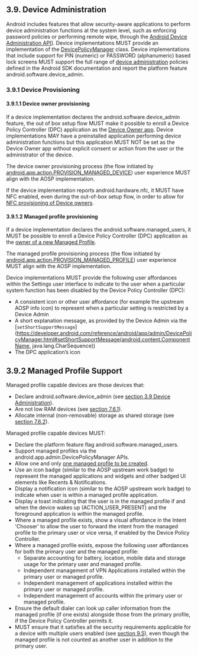 ## 3.9\. Device Administration

Android includes features that allow security-aware applications to perform
device administration functions at the system level, such as enforcing password
policies or performing remote wipe, through the
[Android Device Administration API](http://developer.android.com/guide/topics/admin/device-admin.html)].
Device implementations MUST provide an implementation of the
[DevicePolicyManager](http://developer.android.com/reference/android/app/admin/DevicePolicyManager.html)
class. Device implementations that include support for PIN (numeric) or PASSWORD
(alphanumeric) based lock screens MUST support the full range of
[device administration](http://developer.android.com/guide/topics/admin/device-admin.html)
policies defined in the Android SDK documentation and report the platform
feature android.software.device_admin.

### 3.9.1 Device Provisioning

#### 3.9.1.1 Device owner provisioning

If a device implementation declares the android.software.device_admin feature,
the out of box setup flow MUST make it possible to enroll a Device Policy
Controller (DPC) application as the
[Device Owner app](http://developer.android.com/reference/android/app/admin/DevicePolicyManager.html#isDeviceOwnerApp(java.lang.String)).
Device implementations MAY have a preinstalled application performing device
administration functions but this application MUST NOT be set as the Device
Owner app without explicit consent or action from the user or the administrator
of the device.

The device owner provisioning process (the flow initiated by
[android.app.action.PROVISION_MANAGED_DEVICE](http://developer.android.com/reference/android/app/admin/DevicePolicyManager.html#ACTION_PROVISION_MANAGED_DEVICE))
user experience MUST align with the AOSP implementation.

If the device implementation reports android.hardware.nfc, it MUST have NFC
enabled, even during the out-of-box setup flow, in order to allow for
[NFC provisioning of Device owners](https://source.android.com/devices/tech/admin/provision.html#device_owner_provisioning_via_nfc).

#### 3.9.1.2 Managed profile provisioning

If a device implementation declares the android.software.managed_users, it MUST
be possible to enroll a Device Policy Controller (DPC) application as the
[owner of a new Managed Profile](http://developer.android.com/reference/android/app/admin/DevicePolicyManager.html#isProfileOwnerApp(java.lang.String)).

The managed profile provisioning process (the flow initiated by
[android.app.action.PROVISION_MANAGED_PROFILE](http://developer.android.com/reference/android/app/admin/DevicePolicyManager.html#ACTION_PROVISION_MANAGED_PROFILE))
user experience MUST align with the AOSP implementation.

Device implementations MUST provide the following user affordances within the
Settings user interface to indicate to the user when a particular system function
has been disabled by the Device Policy Controller (DPC):
*    A consistent icon or other user affordance (for example the upstream AOSP
     info icon) to represent when a particular setting is restricted by a
     Device Admin
*    A short explanation message, as provided by the Device Admin via the
     [`setShortSupportMessage`](https://developer.android.com/reference/android/app/admin/DevicePolicyManager.html#setShortSupportMessage(android.content.ComponentName, java.lang.CharSequence))
*    The DPC application’s icon

## 3.9.2 Managed Profile Support

Managed profile capable devices are those devices that:

*   Declare android.software.device_admin (see [section 3.9 Device Administration](#3_9_device_administration)).
*   Are not low RAM devices (see [section 7.6.1](#7_6_1_minimum_memory_and_storage)).
*   Allocate internal (non-removable) storage as shared storage (see [section 7.6.2](#7_6_2_application_shared_storage)).

Managed profile capable devices MUST:

*   Declare the platform feature flag android.software.managed_users.
*   Support managed profiles via the android.app.admin.DevicePolicyManager APIs.
*   Allow one and only [one managed profile to be created](http://developer.android.com/reference/android/app/admin/DevicePolicyManager.html#ACTION_PROVISION_MANAGED_PROFILE).
*   Use an icon badge (similar to the AOSP upstream work badge) to represent the
    managed applications and widgets and other badged UI elements like
    Recents &amp; Notifications.
*   Display a notification icon (similar to the AOSP upstream work badge) to
    indicate when user is within a managed profile application.
*   Display a toast indicating that the user is in the managed profile if and
    when the device wakes up (ACTION_USER_PRESENT) and the foreground
    application is within the managed profile.
*   Where a managed profile exists, show a visual affordance in the Intent
    'Chooser' to allow the user to forward the intent from the managed profile
    to the primary user or vice versa, if enabled by the Device Policy
    Controller.
*   Where a managed profile exists, expose the following user affordances for
    both the primary user and the managed profile:
    *   Separate accounting for battery, location, mobile data and storage usage
        for the primary user and managed profile.
    *   Independent management of VPN Applications installed within the primary
        user or managed profile.
    *   Independent management of applications installed within the primary user
        or managed profile.
    *   Independent management of accounts within the primary user or managed
        profile.
*   Ensure the default dialer can look up caller information from the managed
    profile (if one exists) alongside those from the primary profile, if the
    Device Policy Controller permits it.
*   MUST ensure that it satisfies all the security requirements applicable for a
    device with multiple users enabled (see
    [section 9.5](#9_5_multi-user_support)), even though the managed profile is not
    counted as another user in addition to the primary user.

